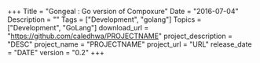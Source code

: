 +++
Title = "Gongeal : Go version of Compoxure"
Date = "2016-07-04"
Description = ""
Tags = ["Development", "golang"]
Topics = ["Development", "GoLang"]
download_url = "https://github.com/caledhwa/PROJECTNAME"
project_description = "DESC"
project_name = "PROJECTNAME"
project_url = "URL"
release_date = "DATE"
version = "0.2"
+++
